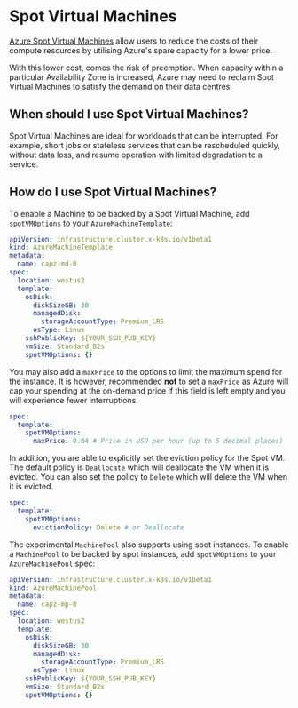# Spot Virtual Machines

[Azure Spot Virtual Machines](https://azure.microsoft.com/en-gb/pricing/spot/) allow users to reduce the costs of their
compute resources by utilising Azure's spare capacity for a lower price.

With this lower cost, comes the risk of preemption.
When capacity within a particular Availability Zone is increased,
Azure may need to reclaim Spot Virtual Machines to satisfy the demand on their data centres.

## When should I use Spot Virtual Machines?

Spot Virtual Machines are ideal for workloads that can be interrupted.
For example, short jobs or stateless services that can be rescheduled quickly,
without data loss, and resume operation with limited degradation to a service.

## How do I use Spot Virtual Machines?

To enable a Machine to be backed by a Spot Virtual Machine, add `spotVMOptions`
to your `AzureMachineTemplate`:

```yaml
apiVersion: infrastructure.cluster.x-k8s.io/v1beta1
kind: AzureMachineTemplate
metadata:
  name: capz-md-0
spec:
  location: westus2
  template:
    osDisk:
      diskSizeGB: 30
      managedDisk:
        storageAccountType: Premium_LRS
      osType: Linux
    sshPublicKey: ${YOUR_SSH_PUB_KEY}
    vmSize: Standard_B2s
    spotVMOptions: {}
```

You may also add a `maxPrice` to the options to limit the maximum spend for the
instance. It is however, recommended **not** to set a `maxPrice` as Azure will
cap your spending at the on-demand price if this field is left empty and you will
experience fewer interruptions.

```yaml
spec:
  template:
    spotVMOptions:
      maxPrice: 0.04 # Price in USD per hour (up to 5 decimal places)
```

In addition, you are able to explicitly set the eviction policy for the Spot VM.
The default policy is `Deallocate` which will deallocate the VM when it is
evicted. You can also set the policy to `Delete` which will delete the VM when
it is evicted.

```yaml
spec:
  template:
    spotVMOptions:
      evictionPolicy: Delete # or Deallocate
```

The experimental `MachinePool` also supports using spot instances. To enable a `MachinePool` to be backed by spot instances, add `spotVMOptions` to your `AzureMachinePool` spec:

```yaml
apiVersion: infrastructure.cluster.x-k8s.io/v1beta1
kind: AzureMachinePool
metadata:
  name: capz-mp-0
spec:
  location: westus2
  template:
    osDisk:
      diskSizeGB: 30
      managedDisk:
        storageAccountType: Premium_LRS
      osType: Linux
    sshPublicKey: ${YOUR_SSH_PUB_KEY}
    vmSize: Standard_B2s
    spotVMOptions: {}
```
